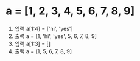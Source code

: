 # a = [1, 2, 3, 4, 5, 6, 7, 8, 9]
1. 입력
a[1:4] = ['hi', 'yes']
2. 출력
a = [1, 'hi', 'yes', 5, 6, 7, 8, 9]
3. 입력
a[1:3] = []
4. 출력
a = [1, 5, 6, 7, 8, 9]